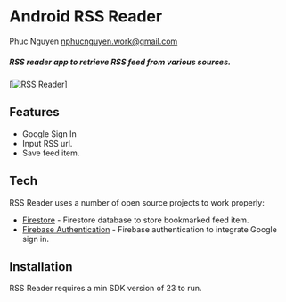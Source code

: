 # Android RSS Reader
Phuc Nguyen
nphucnguyen.work@gmail.com

##### _RSS reader app to retrieve RSS feed from various sources._

[![RSS Reader](https://i.imgur.com/lgXpTAi.png)]

## Features

- Google Sign In
- Input RSS url.
- Save feed item.

## Tech

RSS Reader uses a number of open source projects to work properly:

- [Firestore] - Firestore database to store bookmarked feed item.
- [Firebase Authentication] - Firebase authentication to integrate Google sign in.

## Installation

RSS Reader requires a min SDK version of 23 to run.

[//]: #

   [Firestore]: <https://firebase.google.com/docs/firestore/>
   [Firebase Authentication]: <https://firebase.google.com/docs/auth/>
